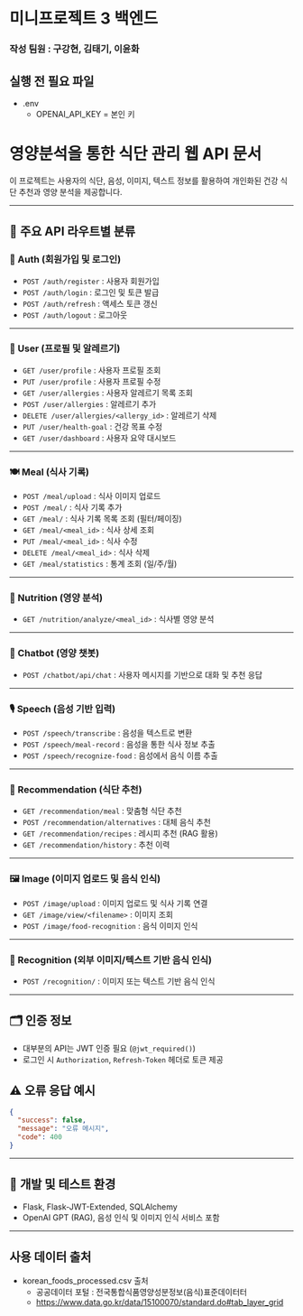 # 미니프로젝트 3 백엔드
### 작성 팀원 : 구강현, 김태기, 이윤화

## 실행 전 필요 파일
- .env
    - OPENAI_API_KEY = 본인 키

# 영양분석을 통한 식단 관리 웹 API 문서

이 프로젝트는 사용자의 식단, 음성, 이미지, 텍스트 정보를 활용하여 개인화된 건강 식단 추천과 영양 분석을 제공합니다.

---

## 📁 주요 API 라우트별 분류

### 🔐 Auth (회원가입 및 로그인)
- `POST /auth/register` : 사용자 회원가입
- `POST /auth/login` : 로그인 및 토큰 발급
- `POST /auth/refresh` : 액세스 토큰 갱신
- `POST /auth/logout` : 로그아웃

---

### 👤 User (프로필 및 알레르기)
- `GET /user/profile` : 사용자 프로필 조회
- `PUT /user/profile` : 사용자 프로필 수정
- `GET /user/allergies` : 사용자 알레르기 목록 조회
- `POST /user/allergies` : 알레르기 추가
- `DELETE /user/allergies/<allergy_id>` : 알레르기 삭제
- `PUT /user/health-goal` : 건강 목표 수정
- `GET /user/dashboard` : 사용자 요약 대시보드

---

### 🍽️ Meal (식사 기록)
- `POST /meal/upload` : 식사 이미지 업로드
- `POST /meal/` : 식사 기록 추가
- `GET /meal/` : 식사 기록 목록 조회 (필터/페이징)
- `GET /meal/<meal_id>` : 식사 상세 조회
- `PUT /meal/<meal_id>` : 식사 수정
- `DELETE /meal/<meal_id>` : 식사 삭제
- `GET /meal/statistics` : 통계 조회 (일/주/월)

---

### 🧠 Nutrition (영양 분석)
- `GET /nutrition/analyze/<meal_id>` : 식사별 영양 분석

---

### 🧠 Chatbot (영양 챗봇)
- `POST /chatbot/api/chat` : 사용자 메시지를 기반으로 대화 및 추천 응답

---

### 🎙 Speech (음성 기반 입력)
- `POST /speech/transcribe` : 음성을 텍스트로 변환
- `POST /speech/meal-record` : 음성을 통한 식사 정보 추출
- `POST /speech/recognize-food` : 음성에서 음식 이름 추출

---

### 🧪 Recommendation (식단 추천)
- `GET /recommendation/meal` : 맞춤형 식단 추천
- `POST /recommendation/alternatives` : 대체 음식 추천
- `GET /recommendation/recipes` : 레시피 추천 (RAG 활용)
- `GET /recommendation/history` : 추천 이력

---

### 🖼️ Image (이미지 업로드 및 음식 인식)
- `POST /image/upload` : 이미지 업로드 및 식사 기록 연결
- `GET /image/view/<filename>` : 이미지 조회
- `POST /image/food-recognition` : 음식 이미지 인식

---

### 🤖 Recognition (외부 이미지/텍스트 기반 음식 인식)
- `POST /recognition/` : 이미지 또는 텍스트 기반 음식 인식

---

## 🗂️ 인증 정보
- 대부분의 API는 JWT 인증 필요 (`@jwt_required()`)
- 로그인 시 `Authorization`, `Refresh-Token` 헤더로 토큰 제공

## ⚠️ 오류 응답 예시
```json
{
  "success": false,
  "message": "오류 메시지",
  "code": 400
}
```

---

## 🧪 개발 및 테스트 환경
- Flask, Flask-JWT-Extended, SQLAlchemy
- OpenAI GPT (RAG), 음성 인식 및 이미지 인식 서비스 포함

---

## 사용 데이터 출처
- korean_foods_processed.csv 출처
    - 공공데이터 포털 : 전국통합식품영양성분정보(음식)표준데이터터
    - https://www.data.go.kr/data/15100070/standard.do#tab_layer_grid
